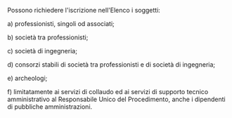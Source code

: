 Possono richiedere l'iscrizione nell'Elenco i soggetti:

a) professionisti, singoli od associati;

b) società tra professionisti;

c) società di ingegneria;

d) consorzi stabili di società tra professionisti e di società di ingegneria;

e) archeologi;

f) limitatamente ai servizi di collaudo ed ai servizi di supporto tecnico amministrativo al Responsabile Unico del Procedimento, anche i dipendenti di pubbliche amministrazioni.
